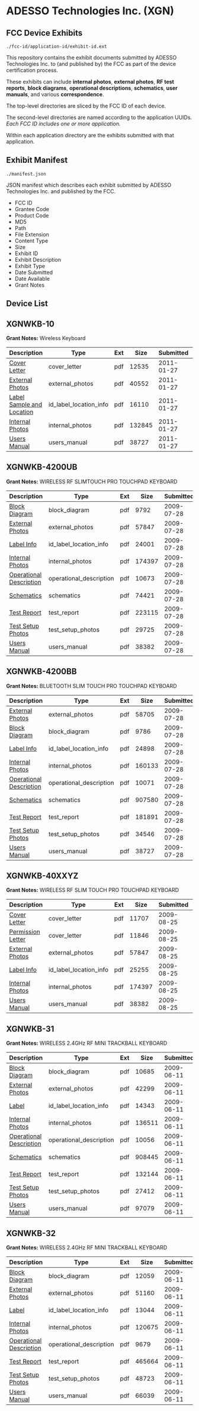 # ADESSO Technologies Inc. (XGN)
## FCC Device Exhibits

```
./fcc-id/application-id/exhibit-id.ext
```

This repository contains the exhibit documents submitted by ADESSO Technologies Inc. to (and published by) the FCC as part of the device certification process.

These exhibits can include **internal photos**, **external photos**, **RF test reports**, **block diagrams**, **operational descriptions**, **schematics**, **user manuals**, and various **correspondence**.

The top-level directories are sliced by the FCC ID of each device.

The second-level directories are named according to the application UUIDs. *Each FCC ID includes one or more application.*

Within each application directory are the exhibits submitted with that application. 

## Exhibit Manifest

```
./manifest.json
```

JSON manifest which describes each exhibit submitted by ADESSO Technologies Inc. and published by the FCC.

- FCC ID
- Grantee Code
- Product Code
- MD5
- Path
- File Extension
- Content Type
- Size
- Exhibit ID
- Exhibit Description
- Exhibit Type
- Date Submitted
- Date Available
- Grant Notes

## Device List
## XGNWKB-10
**Grant Notes:** Wireless Keyboard

| Description | Type | Ext | Size | Submitted | Available |
| ----------- | ---- | --- | ---- | --------- | --------- |
| [Cover Letter](XGNWKB-10/beede279b9a9a562019fc9c1fc89ce88/1410044.pdf) | cover_letter | pdf | 12535 | 2011-01-27 | 2011-01-27 |
| [External Photos](XGNWKB-10/beede279b9a9a562019fc9c1fc89ce88/1410045.pdf) | external_photos | pdf | 40552 | 2011-01-27 | 2011-01-27 |
| [Label Sample and Location](XGNWKB-10/beede279b9a9a562019fc9c1fc89ce88/1410046.pdf) | id_label_location_info | pdf | 16110 | 2011-01-27 | 2011-01-27 |
| [Internal Photos](XGNWKB-10/beede279b9a9a562019fc9c1fc89ce88/1410047.pdf) | internal_photos | pdf | 132845 | 2011-01-27 | 2011-01-27 |
| [Users Manual](XGNWKB-10/beede279b9a9a562019fc9c1fc89ce88/1145784.pdf) | users_manual | pdf | 38727 | 2011-01-27 | 2011-01-27 |
## XGNWKB-4200UB
**Grant Notes:** WIRELESS RF SLIMTOUCH PRO TOUCHPAD KEYBOARD

| Description | Type | Ext | Size | Submitted | Available |
| ----------- | ---- | --- | ---- | --------- | --------- |
| [Block Diagram](XGNWKB-4200UB/c43676050066abcac054a19aa2acd9b7/1145805.pdf) | block_diagram | pdf | 9792 | 2009-07-28 | 2009-07-28 |
| [External Photos](XGNWKB-4200UB/c43676050066abcac054a19aa2acd9b7/1145807.pdf) | external_photos | pdf | 57847 | 2009-07-28 | 2009-07-28 |
| [Label Info](XGNWKB-4200UB/c43676050066abcac054a19aa2acd9b7/1145809.pdf) | id_label_location_info | pdf | 24001 | 2009-07-28 | 2009-07-28 |
| [Internal Photos](XGNWKB-4200UB/c43676050066abcac054a19aa2acd9b7/1145810.pdf) | internal_photos | pdf | 174397 | 2009-07-28 | 2009-07-28 |
| [Operational Description](XGNWKB-4200UB/c43676050066abcac054a19aa2acd9b7/1145806.pdf) | operational_description | pdf | 10673 | 2009-07-28 | 2009-07-28 |
| [Schematics](XGNWKB-4200UB/c43676050066abcac054a19aa2acd9b7/1145812.pdf) | schematics | pdf | 74421 | 2009-07-28 | 2009-07-28 |
| [Test Report](XGNWKB-4200UB/c43676050066abcac054a19aa2acd9b7/1145808.pdf) | test_report | pdf | 223115 | 2009-07-28 | 2009-07-28 |
| [Test Setup Photos](XGNWKB-4200UB/c43676050066abcac054a19aa2acd9b7/1145813.pdf) | test_setup_photos | pdf | 29725 | 2009-07-28 | 2009-07-28 |
| [Users Manual](XGNWKB-4200UB/c43676050066abcac054a19aa2acd9b7/1145811.pdf) | users_manual | pdf | 38382 | 2009-07-28 | 2009-07-28 |
## XGNWKB-4200BB
**Grant Notes:** BLUETOOTH SLIM TOUCH PRO TOUCHPAD KEYBOARD

| Description | Type | Ext | Size | Submitted | Available |
| ----------- | ---- | --- | ---- | --------- | --------- |
| [External Photos](XGNWKB-4200BB/b5e01aa968451b70b588c2e4a0b32995/1145780.pdf) | external_photos | pdf | 58705 | 2009-07-28 | 2009-07-28 |
| [Block Diagram](XGNWKB-4200BB/b5e01aa968451b70b588c2e4a0b32995/1145778.pdf) | block_diagram | pdf | 9786 | 2009-07-28 | 2009-07-28 |
| [Label Info](XGNWKB-4200BB/b5e01aa968451b70b588c2e4a0b32995/1145782.pdf) | id_label_location_info | pdf | 24898 | 2009-07-28 | 2009-07-28 |
| [Internal Photos](XGNWKB-4200BB/b5e01aa968451b70b588c2e4a0b32995/1145783.pdf) | internal_photos | pdf | 160133 | 2009-07-28 | 2009-07-28 |
| [Operational Description](XGNWKB-4200BB/b5e01aa968451b70b588c2e4a0b32995/1145779.pdf) | operational_description | pdf | 10071 | 2009-07-28 | 2009-07-28 |
| [Schematics](XGNWKB-4200BB/b5e01aa968451b70b588c2e4a0b32995/1145785.pdf) | schematics | pdf | 907580 | 2009-07-28 | 2009-07-28 |
| [Test Report](XGNWKB-4200BB/b5e01aa968451b70b588c2e4a0b32995/1145781.pdf) | test_report | pdf | 181891 | 2009-07-28 | 2009-07-28 |
| [Test Setup Photos](XGNWKB-4200BB/b5e01aa968451b70b588c2e4a0b32995/1145786.pdf) | test_setup_photos | pdf | 34546 | 2009-07-28 | 2009-07-28 |
| [Users Manual](XGNWKB-4200BB/b5e01aa968451b70b588c2e4a0b32995/1145784.pdf) | users_manual | pdf | 38727 | 2009-07-28 | 2009-07-28 |
## XGNWKB-40XXYZ
**Grant Notes:** WIRELESS RF SLIM TOUCH PRO TOUCHPAD KEYBOARD

| Description | Type | Ext | Size | Submitted | Available |
| ----------- | ---- | --- | ---- | --------- | --------- |
| [Cover Letter](XGNWKB-40XXYZ/6c49599cb567258d5e0176bb76250dbe/1158602.pdf) | cover_letter | pdf | 11707 | 2009-08-25 | 2009-08-25 |
| [Permission Letter](XGNWKB-40XXYZ/6c49599cb567258d5e0176bb76250dbe/1158607.pdf) | cover_letter | pdf | 11846 | 2009-08-25 | 2009-08-25 |
| [External Photos](XGNWKB-40XXYZ/6c49599cb567258d5e0176bb76250dbe/1145807.pdf) | external_photos | pdf | 57847 | 2009-08-25 | 2009-08-25 |
| [Label Info](XGNWKB-40XXYZ/6c49599cb567258d5e0176bb76250dbe/1158604.pdf) | id_label_location_info | pdf | 25255 | 2009-08-25 | 2009-08-25 |
| [Internal Photos](XGNWKB-40XXYZ/6c49599cb567258d5e0176bb76250dbe/1145810.pdf) | internal_photos | pdf | 174397 | 2009-08-25 | 2009-08-25 |
| [Users Manual](XGNWKB-40XXYZ/6c49599cb567258d5e0176bb76250dbe/1145811.pdf) | users_manual | pdf | 38382 | 2009-08-25 | 2009-08-25 |
## XGNWKB-31
**Grant Notes:** WIRELESS 2.4GHz RF MINI TRACKBALL KEYBOARD

| Description | Type | Ext | Size | Submitted | Available |
| ----------- | ---- | --- | ---- | --------- | --------- |
| [Block Diagram](XGNWKB-31/59fafd5fd2b68994d4691aa49a5aa21b/1122713.pdf) | block_diagram | pdf | 10685 | 2009-06-11 | 2009-06-11 |
| [External Photos](XGNWKB-31/59fafd5fd2b68994d4691aa49a5aa21b/1122715.pdf) | external_photos | pdf | 42299 | 2009-06-11 | 2009-06-11 |
| [Label](XGNWKB-31/59fafd5fd2b68994d4691aa49a5aa21b/1122716.pdf) | id_label_location_info | pdf | 14343 | 2009-06-11 | 2009-06-11 |
| [Internal Photos](XGNWKB-31/59fafd5fd2b68994d4691aa49a5aa21b/1122718.pdf) | internal_photos | pdf | 136511 | 2009-06-11 | 2009-06-11 |
| [Operational Description](XGNWKB-31/59fafd5fd2b68994d4691aa49a5aa21b/1122714.pdf) | operational_description | pdf | 10056 | 2009-06-11 | 2009-06-11 |
| [Schematics](XGNWKB-31/59fafd5fd2b68994d4691aa49a5aa21b/1122720.pdf) | schematics | pdf | 908445 | 2009-06-11 | 2009-06-11 |
| [Test Report](XGNWKB-31/59fafd5fd2b68994d4691aa49a5aa21b/1122717.pdf) | test_report | pdf | 132144 | 2009-06-11 | 2009-06-11 |
| [Test Setup Photos](XGNWKB-31/59fafd5fd2b68994d4691aa49a5aa21b/1122721.pdf) | test_setup_photos | pdf | 27412 | 2009-06-11 | 2009-06-11 |
| [Users Manual](XGNWKB-31/59fafd5fd2b68994d4691aa49a5aa21b/1122719.pdf) | users_manual | pdf | 97079 | 2009-06-11 | 2009-06-11 |
## XGNWKB-32
**Grant Notes:** WIRELESS 2.4GHz RF MINI TRACKBALL KEYBOARD

| Description | Type | Ext | Size | Submitted | Available |
| ----------- | ---- | --- | ---- | --------- | --------- |
| [Block Diagram](XGNWKB-32/b93daecfdfc0e2a25a3ed8d357cb6913/1122722.pdf) | block_diagram | pdf | 12059 | 2009-06-11 | 2009-06-11 |
| [External Photos](XGNWKB-32/b93daecfdfc0e2a25a3ed8d357cb6913/1122724.pdf) | external_photos | pdf | 51160 | 2009-06-11 | 2009-06-11 |
| [Label](XGNWKB-32/b93daecfdfc0e2a25a3ed8d357cb6913/1122725.pdf) | id_label_location_info | pdf | 13044 | 2009-06-11 | 2009-06-11 |
| [Internal Photos](XGNWKB-32/b93daecfdfc0e2a25a3ed8d357cb6913/1122727.pdf) | internal_photos | pdf | 120675 | 2009-06-11 | 2009-06-11 |
| [Operational Description](XGNWKB-32/b93daecfdfc0e2a25a3ed8d357cb6913/1122723.pdf) | operational_description | pdf | 9679 | 2009-06-11 | 2009-06-11 |
| [Test Report](XGNWKB-32/b93daecfdfc0e2a25a3ed8d357cb6913/1122726.pdf) | test_report | pdf | 465664 | 2009-06-11 | 2009-06-11 |
| [Test Setup Photos](XGNWKB-32/b93daecfdfc0e2a25a3ed8d357cb6913/1122729.pdf) | test_setup_photos | pdf | 48723 | 2009-06-11 | 2009-06-11 |
| [Users Manual](XGNWKB-32/b93daecfdfc0e2a25a3ed8d357cb6913/1122728.pdf) | users_manual | pdf | 66039 | 2009-06-11 | 2009-06-11 |
